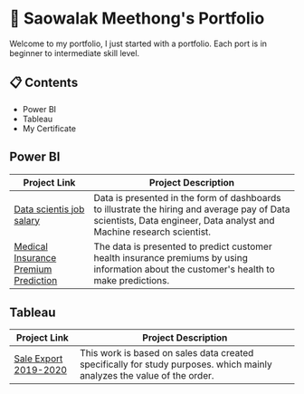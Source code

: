 # 💼 Saowalak Meethong's Portfolio
Welcome to my portfolio, I just started with a portfolio.  Each port is in beginner to intermediate skill level.
## 📋 Contents
- Power BI
- Tableau
- My Certificate
## Power BI
|   Project Link  | Project Description |
|------------------ | ------------------- |
|[Data scientis job salary](https://github.com/SaowalakMeethong/Data-Scientist-Salary)|Data is presented in the form of dashboards to illustrate the hiring and average pay of Data scientists, Data engineer, Data analyst and Machine research scientist.|
|[Medical Insurance Premium Prediction](https://github.com/SaowalakMeethong/Medical-Insurance-Premium-Prediction)|The data is presented to predict customer health insurance premiums by using information about the customer's health to make predictions.|
## Tableau
|   Project Link  | Project Description |
|------------------ | ------------------- |
|[Sale Export 2019-2020](https://github.com/SaowalakMeethong/Sale-Export-2019-2020)|This work is based on sales data created specifically for study purposes.  which mainly analyzes the value of the order.|
